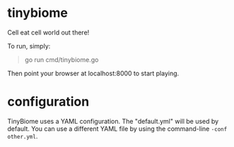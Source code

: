 # tinybiome
Cell eat cell world out there!

To run, simply:

> go run cmd/tinybiome.go

Then point your browser at localhost:8000 to start playing.

# configuration

TinyBiome uses a YAML configuration. The "default.yml" will be used by default.
You can use a different YAML file by using the command-line `-conf other.yml`.